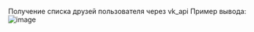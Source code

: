 Получение списка друзей пользователя через  vk_api
Пример вывода:
![image](https://user-images.githubusercontent.com/64736179/135711806-5de30d29-6a83-4fb4-9508-e62821365a18.png)

